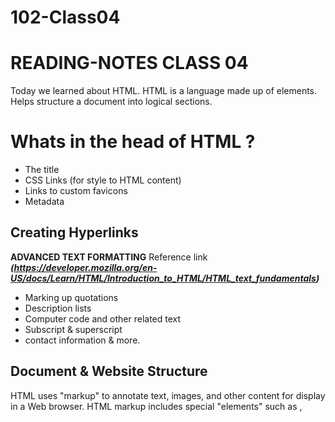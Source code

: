 # 102-Class04

# READING-NOTES CLASS 04 

Today we learned about HTML. HTML is a language made up of elements. Helps structure a document into logical sections.

#  Whats in the head of HTML ?

- The title
- CSS Links (for style to HTML content)
- Links to custom favicons
- Metadata

## Creating Hyperlinks

**ADVANCED TEXT FORMATTING** Reference link ***(https://developer.mozilla.org/en-US/docs/Learn/HTML/Introduction_to_HTML/HTML_text_fundamentals)***
- Marking up quotations
- Description lists
- Computer code and other related text
- Subscript & superscript
- contact information & more.

## Document & Website Structure

HTML uses "markup" to annotate text, images, and other content for display in a Web browser. HTML markup includes special "elements" such as <head>, <title>, <body>, <header>, <footer>, <article>, <section>, <p>, <div>, <span>, <img>, <aside>, <audio>, <canvas>, <datalist>, <details>, <embed>, <nav>, <output>, <progress>, <video>, <ul>, <ol>, <li> and many others.

An HTML element is set off from other text in a document by "tags", which consist of the element name surrounded by "<" and ">". The name of an element inside a tag is case insensitive. That is, it can be written in uppercase, lowercase, or a mixture. For example, the <title> tag can be written as <Title>, <TITLE>, or in any other way. However, the convention and recommended practice is to write tags in lowercase.

The articles below can help you learn more about HTML.

Key resources
HTML Introduction
If you're new to web development, be sure to read our HTML Basics article to learn what HTML is and how to use it.

### **HTML Tutorials**
For articles about how to use HTML, as well as tutorials and complete examples, check out our HTML Learning Area.

### **HTML Reference**
In our extensive HTML reference section, you'll find the details about every element and attribute in HTML.

### **Looking to become a front-end web developer?**
We have put together a course that includes all the essential information you need to work towards your goal.

Get started

### **Beginner's tutorials**
Our HTML Learning Area features multiple modules that teach HTML from the ground up — no previous knowledge required.

## Introduction to HTML
This module sets the stage, getting you used to important concepts and syntax such as looking at applying HTML to text, how to create hyperlinks, and how to use HTML to structure a web page.

## Multimedia and embedding
This module explores how to use HTML to include multimedia in your web pages, including the different ways that images can be included, and how to embed video, audio, and even entire other webpages.

## HTML tables
Representing tabular data on a webpage in an understandable, accessible way can be a challenge. This module covers basic table markup, along with more complex features such as implementing captions and summaries.

### HTML forms
Forms are a very important part of the Web — these provide much of the functionality you need for interacting with websites, e.g. registering and logging in, sending feedback, buying products, and more. This module gets you started with creating the client-side/front-end parts of forms.

## Use HTML to solve common problems
Provides links to sections of content explaining how to use HTML to solve very common problems when creating a web page: dealing with titles, adding images or videos, emphasizing content, creating a basic form, etc.

# Advanced topics
CORS enabled image
The crossorigin attribute, in combination with an appropriate CORS header, allows images defined by the <img> element to be loaded from foreign origins and used in a <canvas> element as if they were being loaded from the current origin.

**CORS settings attributes**
Some HTML elements that provide support for CORS, such as <img> or <video>, have a crossorigin attribute (crossOrigin property), which lets you configure the CORS requests for the element's fetched data.

## Preloading content with rel="preload"
The preload value of the <link> element's rel attribute allows you to write declarative fetch requests in your HTML <head>, specifying resources that your pages will need very soon after loading, which you therefore want to start preloading early in the lifecycle of a page load, before the browser's main rendering machinery kicks in. This ensures that they are made available earlier and are less likely to block the page's first render, leading to performance improvements. This article provides a basic guide to how preload works.

# Reference
HTML reference
HTML consists of elements, each of which may be modified by some number of attributes. HTML documents are connected to each other with links.

## HTML attribute reference
Elements in HTML have attributes. These are additional values that configure the elements or adjust their behavior in various ways.

## Global attributes
Global attributes may be specified on all HTML elements, even those not specified in the standard. This means that any non-standard elements must still permit these attributes, even though those elements make the document HTML5-noncompliant.

### Inline elements and block-level elements
HTML elements are usually "inline" or "block-level" elements. An inline element occupies only the space bounded by the tags that define it. A block-level element occupies the entire space of its parent element (container), thereby creating a "block".

#### Guide to media types and formats on the web
The <audio> and <video> elements allow you to play audio and video media natively within your content without the need for external software support.

#### HTML content categories
HTML is comprised of several kinds of content, each of which is allowed to be used in certain contexts and is disallowed in others. Similarly, each context has a set of other content categories it can contain and elements that can or can't be used in them. This is a guide to these categories.

### Related topics
Applying color to HTML elements using CSS
This article covers most of the ways you use CSS to add color to HTML content, listing what parts of HTML documents can be colored and what CSS properties to use when doing so. Includes examples, links to palette-building tools, and more.
